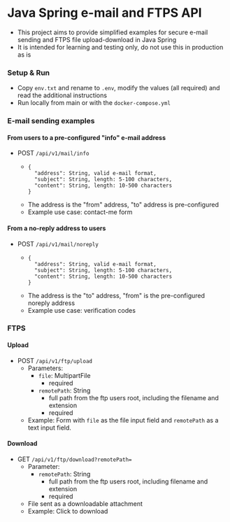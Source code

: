 # Java Spring e-mail and FTPS API
- This project aims to provide simplified examples for secure e-mail sending and FTPS file 
  upload-download in Java Spring
- It is intended for learning and testing only, do not use this in production as is

### Setup & Run
- Copy `env.txt` and rename to `.env`, modify the values (all required) and read the additional instructions
- Run locally from main or with the `docker-compose.yml`

### E-mail sending examples

#### From users to a pre-configured "info" e-mail address
- POST `/api/v1/mail/info`
  - ```
    {
      "address": String, valid e-mail format,
      "subject": String, length: 5-100 characters,
      "content": String, length: 10-500 characters
    }
    ```  
  - The address is the "from" address, "to" address is pre-configured
  - Example use case: contact-me form

#### From a no-reply address to users
- POST `/api/v1/mail/noreply`
  - ```
    {
      "address": String, valid e-mail format,
      "subject": String, length: 5-100 characters,
      "content": String, length: 10-500 characters
    }
    ```  
  - The address is the "to" address, "from" is the pre-configured noreply address
  - Example use case: verification codes

### FTPS

#### Upload
- POST `/api/v1/ftp/upload`
  - Parameters:
    - `file`: MultipartFile
      - required
    - `remotePath`: String
      - full path from the ftp users root, including the filename and extension
      - required
  - Example: Form with `file` as the file input field and `remotePath` as a text input field.

#### Download
- GET `/api/v1/ftp/download?remotePath=`
  - Parameter:
    - `remotePath`: String
      - full path from the ftp users root, including filename and extension
      - required
  - File sent as a downloadable attachment
  - Example: Click to download

